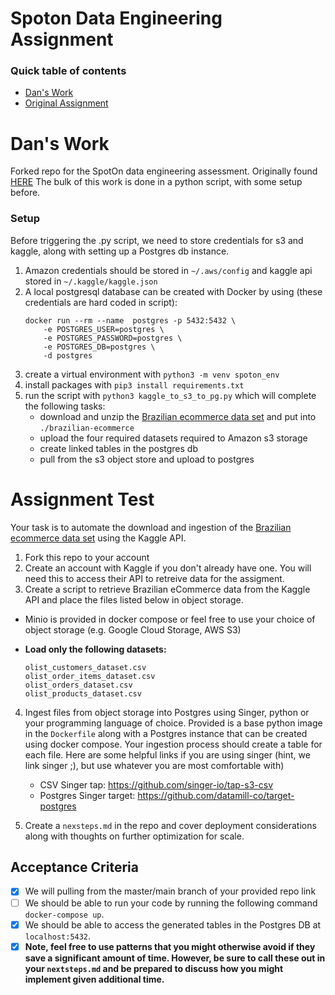 
# Spoton Data Engineering Assignment


### Quick table of contents
- [Dan's Work](#dans-work)
- [Original Assignment](#assignment-test)

# Dan's Work

Forked repo for the SpotOn data engineering assessment. Originally found [HERE](https://github.com/SpotOnInc/data_engineering_assignment)
The bulk of this work is done in a python script, with some setup before.

### Setup 
Before triggering the .py script, we need to store credentials for s3 and kaggle, along with setting up a Postgres db instance.

 1. Amazon credentials should be stored in `~/.aws/config` and kaggle api stored in `~/.kaggle/kaggle.json`
 2. A local postgresql database can be created with Docker by using (these credentials are hard coded in script):
    ```
    docker run --rm --name  postgres -p 5432:5432 \
        -e POSTGRES_USER=postgres \
        -e POSTGRES_PASSWORD=postgres \
        -e POSTGRES_DB=postgres \
        -d postgres
    ```
 3. create a virtual environment with `python3 -m venv spoton_env`
 4. install packages with `pip3 install requirements.txt`
 5. run the script with `python3 kaggle_to_s3_to_pg.py` which will complete the following tasks:
    * download and unzip the [Brazilian ecommerce data set](https://www.kaggle.com/olistbr/brazilian-ecommerce) and put into `./brazilian-ecommerce`
    * upload the four required datasets required to Amazon s3 storage
    * create linked tables in the postgres db
    * pull from the s3 object store and upload to postgres


# Assignment Test
Your task is to automate the download and ingestion of the [Brazilian ecommerce data set](https://www.kaggle.com/olistbr/brazilian-ecommerce) using the Kaggle API. 

1) Fork this repo to your account
2) Create an account with Kaggle if you don't already have one.  You will need this to access their API to retreive data for the assigment.
3) Create a script to retrieve Brazilian eCommerce data from the Kaggle API and place the files listed below in object storage.
  - Minio is provided in docker compose or feel free to use your choice of object storage (e.g. Google Cloud Storage, AWS S3)
  - **Load only the following datasets:**
  
    ```
    olist_customers_dataset.csv
    olist_order_items_dataset.csv
    olist_orders_dataset.csv
    olist_products_dataset.csv
    ```
4) Ingest files from object storage into Postgres using Singer, python or your programming language of choice.  Provided is a base python image in the `Dockerfile` along with a Postgres instance that can be created using docker compose.  Your ingestion process should create a table for each file.  Here are some helpful links if you are using singer (hint, we link singer ;), but use whatever you are most comfortable with)
    - CSV Singer tap: https://github.com/singer-io/tap-s3-csv
    - Postgres Singer target: https://github.com/datamill-co/target-postgres

5) Create a `nexsteps.md` in the repo and cover deployment considerations along with thoughts on further optimization for scale.


## Acceptance Criteria


- [x] We will pulling from the master/main branch of your provided repo link
- [ ] We should be able to run your code by running the following command `docker-compose up`.
- [x] We should be able to access the generated tables in the Postgres DB at `localhost:5432`.
- [x] **Note, feel free to use patterns that you might otherwise avoid if they save a significant amount of time.  However, be sure to call these out in your `nextsteps.md` and be prepared to discuss how you might implement given additional time.**